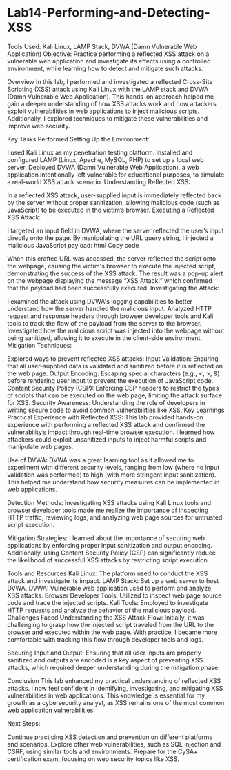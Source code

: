 # Lab14-Performing-and-Detecting-XSS
Tools Used: Kali Linux, LAMP Stack, DVWA (Damn Vulnerable Web Application)
Objective: Practice performing a reflected XSS attack on a vulnerable web application and investigate its effects using a controlled environment, while learning how to detect and mitigate such attacks.

Overview
In this lab, I performed and investigated a reflected Cross-Site Scripting (XSS) attack using Kali Linux with the LAMP stack and DVWA (Damn Vulnerable Web Application). This hands-on approach helped me gain a deeper understanding of how XSS attacks work and how attackers exploit vulnerabilities in web applications to inject malicious scripts. Additionally, I explored techniques to mitigate these vulnerabilities and improve web security.

Key Tasks Performed
Setting Up the Environment:

I used Kali Linux as my penetration testing platform.
Installed and configured LAMP (Linux, Apache, MySQL, PHP) to set up a local web server.
Deployed DVWA (Damn Vulnerable Web Application), a web application intentionally left vulnerable for educational purposes, to simulate a real-world XSS attack scenario.
Understanding Reflected XSS:

In a reflected XSS attack, user-supplied input is immediately reflected back by the server without proper sanitization, allowing malicious code (such as JavaScript) to be executed in the victim’s browser.
Executing a Reflected XSS Attack:

I targeted an input field in DVWA, where the server reflected the user’s input directly onto the page.
By manipulating the URL query string, I injected a malicious JavaScript payload:
html
Copy code
<script>alert('XSS Attack!')</script>
When this crafted URL was accessed, the server reflected the script onto the webpage, causing the victim's browser to execute the injected script, demonstrating the success of the XSS attack.
The result was a pop-up alert on the webpage displaying the message “XSS Attack!” which confirmed that the payload had been successfully executed.
Investigating the Attack:

I examined the attack using DVWA's logging capabilities to better understand how the server handled the malicious input.
Analyzed HTTP request and response headers through browser developer tools and Kali tools to track the flow of the payload from the server to the browser.
Investigated how the malicious script was injected into the webpage without being sanitized, allowing it to execute in the client-side environment.
Mitigation Techniques:

Explored ways to prevent reflected XSS attacks:
Input Validation: Ensuring that all user-supplied data is validated and sanitized before it is reflected on the web page.
Output Encoding: Escaping special characters (e.g., <, >, &) before rendering user input to prevent the execution of JavaScript code.
Content Security Policy (CSP): Enforcing CSP headers to restrict the types of scripts that can be executed on the web page, limiting the attack surface for XSS.
Security Awareness: Understanding the role of developers in writing secure code to avoid common vulnerabilities like XSS.
Key Learnings
Practical Experience with Reflected XSS:
This lab provided hands-on experience with performing a reflected XSS attack and confirmed the vulnerability’s impact through real-time browser execution. I learned how attackers could exploit unsanitized inputs to inject harmful scripts and manipulate web pages.

Use of DVWA:
DVWA was a great learning tool as it allowed me to experiment with different security levels, ranging from low (where no input validation was performed) to high (with more stringent input sanitization). This helped me understand how security measures can be implemented in web applications.

Detection Methods:
Investigating XSS attacks using Kali Linux tools and browser developer tools made me realize the importance of inspecting HTTP traffic, reviewing logs, and analyzing web page sources for untrusted script execution.

Mitigation Strategies:
I learned about the importance of securing web applications by enforcing proper input sanitization and output encoding. Additionally, using Content Security Policy (CSP) can significantly reduce the likelihood of successful XSS attacks by restricting script execution.

Tools and Resources
Kali Linux: The platform used to conduct the XSS attack and investigate its impact.
LAMP Stack: Set up a web server to host DVWA.
DVWA: Vulnerable web application used to perform and analyze XSS attacks.
Browser Developer Tools: Utilized to inspect web page source code and trace the injected scripts.
Kali Tools: Employed to investigate HTTP requests and analyze the behavior of the malicious payload.
Challenges Faced
Understanding the XSS Attack Flow:
Initially, it was challenging to grasp how the injected script traveled from the URL to the browser and executed within the web page. With practice, I became more comfortable with tracking this flow through developer tools and logs.

Securing Input and Output:
Ensuring that all user inputs are properly sanitized and outputs are encoded is a key aspect of preventing XSS attacks, which required deeper understanding during the mitigation phase.

Conclusion
This lab enhanced my practical understanding of reflected XSS attacks. I now feel confident in identifying, investigating, and mitigating XSS vulnerabilities in web applications. This knowledge is essential for my growth as a cybersecurity analyst, as XSS remains one of the most common web application vulnerabilities.

Next Steps:

Continue practicing XSS detection and prevention on different platforms and scenarios.
Explore other web vulnerabilities, such as SQL injection and CSRF, using similar tools and environments.
Prepare for the CySA+ certification exam, focusing on web security topics like XSS.
